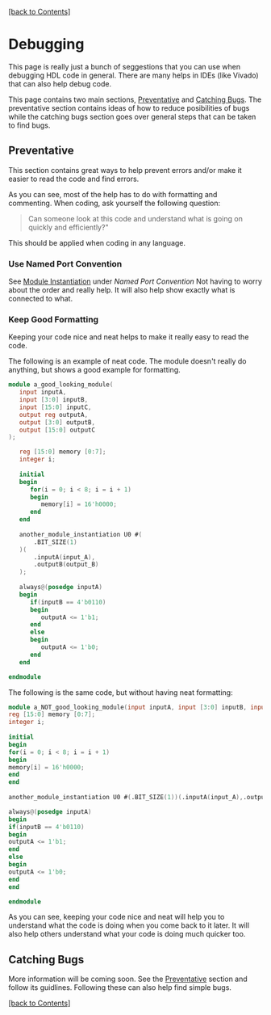 [[back to Contents]](https://github.com/Amulek1416/verilog-help-sheet/blob/main/README.md)
# Debugging
This page is really just a bunch of seggestions that you can use when debugging HDL code in general. There are many helps in IDEs (like Vivado) that can also help debug code.

This page contains two main sections, [Preventative](https://github.com/Amulek1416/verilog-help-sheet/blob/main/debugging.md#preventative) and [Catching Bugs](https://github.com/Amulek1416/verilog-help-sheet/blob/main/debugging.md#catching-bugs). The preventative section contains ideas of how to reduce posibilities of bugs while the catching bugs section goes over general steps that can be taken to find bugs. 

## Preventative
This section contains great ways to help prevent errors and/or make it easier to read the code and find errors.

As you can see, most of the help has to do with formatting and commenting. When coding, ask yourself the following question: 
> Can someone look at this code and understand what is going on quickly and efficiently?"

This should be applied when coding in any language.

### Use Named Port Convention
See [Module Instantiation](https://github.com/Amulek1416/verilog-help-sheet/blob/main/module_instantiation.md) under *Named Port Convention*
Not having to worry about the order and really help. It will also help show exactly what is connected to what.

### Keep Good Formatting
Keeping your code nice and neat helps to make it really easy to read the code. 

The following is an example of neat code. The module doesn't really do anything, but shows a good example for formatting.
```verilog
module a_good_looking_module(
   input inputA,
   input [3:0] inputB,
   input [15:0] inputC,
   output reg outputA,
   output [3:0] outputB,
   output [15:0] outputC
);

   reg [15:0] memory [0:7];
   integer i;
  
   initial
   begin
      for(i = 0; i < 8; i = i + 1)
      begin
         memory[i] = 16'h0000;
      end
   end
   
   another_module_instantiation U0 #(
       .BIT_SIZE(1)
   )(
       .inputA(input_A),
       .outputB(output_B)
   );
   
   always@(posedge inputA)
   begin
      if(inputB == 4'b0110)
      begin
         outputA <= 1'b1;
      end
      else
      begin
         outputA <= 1'b0;
      end
   end

endmodule
```

The following is the same code, but without having neat formatting:
```verilog
module a_NOT_good_looking_module(input inputA, input [3:0] inputB, input [15:0] inputC, output reg outputA, output [3:0] outputB, output [15:0] outputC);
reg [15:0] memory [0:7];
integer i;
  
initial
begin
for(i = 0; i < 8; i = i + 1)
begin
memory[i] = 16'h0000; 
end
end
   
another_module_instantiation U0 #(.BIT_SIZE(1))(.inputA(input_A),.outputB(output_B));

always@(posedge inputA)
begin
if(inputB == 4'b0110)
begin
outputA <= 1'b1;
end
else
begin
outputA <= 1'b0;
end
end

endmodule
```
As you can see, keeping your code nice and neat will help you to understand what the code is doing when you come back to it later. It will also help others understand what your code is doing much quicker too.

## Catching Bugs
More information will be coming soon. See the [Preventative](https://github.com/Amulek1416/verilog-help-sheet/blob/main/debugging.md#preventative) section and follow its guidlines. Following these can also help find simple bugs.

[[back to Contents]](https://github.com/Amulek1416/verilog-help-sheet/blob/main/README.md)
